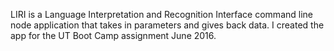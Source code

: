 
LIRI is a Language Interpretation and Recognition Interface command line node application that takes in parameters and gives back data. I created the app for the UT Boot Camp assignment June 2016. 
